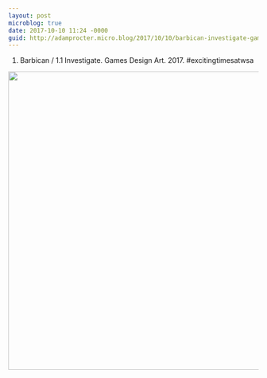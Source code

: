 ```yaml
---
layout: post
microblog: true
date: 2017-10-10 11:24 -0000
guid: http://adamprocter.micro.blog/2017/10/10/barbican-investigate-games.html
---
```

1. Barbican / 1.1 Investigate. Games Design Art. 2017. #excitingtimesatwsa

<img src="http://discursive.adamprocter.co.uk/uploads/2017/59accc9b70.jpg" width="598" height="600" />
